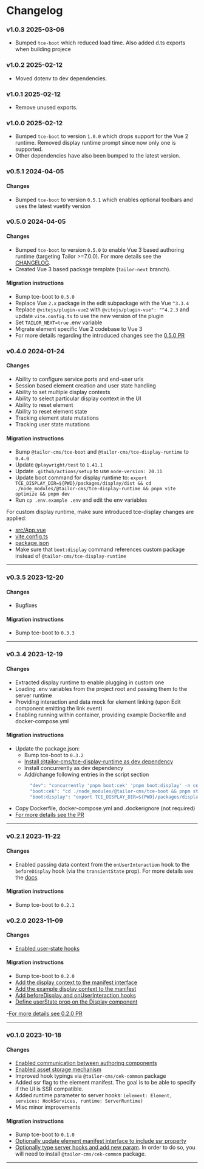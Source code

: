 # Changelog

### v1.0.3 2025-03-06
- Bumped `tce-boot` which reduced load time. Also added d.ts exports when
  building projece

### v1.0.2 2025-02-12
- Moved dotenv to dev dependencies.

### v1.0.1 2025-02-12
- Remove unused exports.

### v1.0.0 2025-02-12
- Bumped `tce-boot` to version `1.0.0` which drops support for the Vue 2 runtime.
  Removed display runtime prompt since now only one is supported.
- Other dependencies have also been bumped to the latest version.

### v0.5.1 2024-04-05

#### Changes
- Bumped `tce-boot` to version `0.5.1` which enables optional toolbars and uses
  the latest vuetify version

### v0.5.0 2024-04-05

#### Changes
- Bumped `tce-boot` to version `0.5.0` to enable Vue 3 based authoring runtime
  (targeting Tailor >=7.0.0). For more details see the
  [CHANGELOG](https://github.com/tailor-cms/xt/blob/main/CHANGELOG.md#changelog).
- Created Vue 3 based package template (`tailor-next` branch).

#### Migration instructions
- Bump tce-boot to `0.5.0`
- Replace Vue `2.x` package in the edit subpackage with the Vue `^3.3.4`
- Replace `@vitejs/plugin-vue2` with `@vitejs/plugin-vue": "^4.2.3` and update
  `vite.config.ts` to use the new version of the plugin
- Set `TAILOR_NEXT=true` .env variable
- Migrate element specific Vue 2 codebase to Vue 3
- For more details regarding the introduced changes see the
  [0.5.0 PR](https://github.com/tailor-cms/tce-template/pull/29/files)

### v0.4.0 2024-01-24

#### Changes
- Ability to configure service ports and end-user urls
- Session based element creation and user state handling
- Ability to set multiple display contexts
- Ability to select particular display context in the UI
- Ability to reset element
- Ability to reset element state
- Tracking element state mutations
- Tracking user state mutations

#### Migration instructions
- Bump `@tailor-cms/tce-boot` and `@tailor-cms/tce-display-runtime` to `0.4.0`
- Update `@playwright/test` to `1.41.1`
- Update `.github/actions/setup` to use `node-version: 20.11`
- Update boot command for display runtime to:
  `export TCE_DISPLAY_DIR=${PWD}/packages/display/dist && cd ./node_modules/@tailor-cms/tce-display-runtime && pnpm vite optimize && pnpm dev`
-  Run `cp .env.example .env` and edit the env variables

For custom display runtime, make sure introduced tce-display changes are applied:
- [src/App.vue](https://github.com/tailor-cms/xt/pull/11/files#diff-db34c38a347cc14337f0cf448966777333b1b6fc3873938a9c08886e779a31b9)
- [vite.config.ts](https://github.com/tailor-cms/xt/pull/11/files#diff-c809e1053d727cda339ff7dcfb8a9d152af08c8c7ebd2d52c4d8270ae757b39a)
- [package.json](https://github.com/tailor-cms/xt/pull/11/files#diff-40493a968ba64f33ff15183fa6ff583764e57a53fc612a15667b858d7a1d72b1)
- Make sure that `boot:display` command references custom package instead of
  `@tailor-cms/tce-display-runtime`

---

### v0.3.5 2023-12-20

#### Changes
- Bugfixes

#### Migration instructions
- Bump tce-boot to `0.3.3`

---

### v0.3.4 2023-12-19

#### Changes
- Extracted display runtime to enable plugging in custom one
- Loading .env variables from the project root and passing them to the server
  runtime
- Providing interaction and data mock for element linking (upon Edit component
  emitting the link event)
- Enabling running within container, providing example Dockerfile and
  docker-compose.yml

#### Migration instructions
- Update the package.json:
  - Bump tce-boot to `0.3.2`
  - [Install @tailor-cms/tce-display-runtime as dev dependency](https://github.com/tailor-cms/tce-template/blob/chore/extract-display-runtime-from-boot/package.json#L46)
  - Install concurrently as dev dependency
  - Add/change following entries in the script section
    ```js
      "dev": "concurrently 'pnpm boot:cek' 'pnpm boot:display' -n cek,display-runtime -c blue,cyan",
      "boot:cek": "cd ./node_modules/@tailor-cms/tce-boot && pnpm start",
      "boot:display": "export TCE_DISPLAY_DIR=${PWD}/packages/display/dist && cd ./node_modules/@tailor-cms/tce-display-runtime && pnpm dev optimize && pnpm dev",
    ```
- Copy Dockerfile, docker-compose.yml and .dockerignore (not required)
- [For more details see the PR](https://github.com/tailor-cms/tce-template/pull/26/files)

---

### v0.2.1 2023-11-22

#### Changes
- Enabled passing data context from the `onUserInteraction` hook to the
  `beforeDisplay` hook (via the `transientState` prop). For more details see the
  [docs](https://tailor-cms.github.io/xt/server-package.html#onuserinteraction-hook).

#### Migration instructions
- Bump tce-boot to `0.2.1`

### v0.2.0 2023-11-09

#### Changes
- [Enabled user-state hooks](https://tailor-cms.github.io/xt/server-package.html#user-state-hooks)

#### Migration instructions
- Bump tce-boot to `0.2.0`
- [Add the display context to the manifest interface](https://github.com/tailor-cms/tce-template/pull/16/files#diff-363caee1e8047788dee5a0a3feca5d40a88c160dd36abadb550e8577ae0d3244R38)
- [Add the example display context to the manifest](https://github.com/tailor-cms/tce-template/pull/16/files#diff-c248ce0c077134efe1982e29743139541a2d28d6ace0e3f6e5a50cf09f1beaafR29)
- [Add beforeDisplay and onUserInteraction hooks](https://github.com/tailor-cms/tce-template/pull/16/files#diff-8e6dfbbfb522575fe7c568c2de518bf9de351de83c9dbb48eaa865cd54450eb3R40)
- [Define userState prop on the Display component](https://github.com/tailor-cms/tce-template/pull/16/files#diff-cfb5d05096f2f57087b355fa04ea9ac63033d96b4f1100db0991c69baa4aebc7R12)

-[For more details see 0.2.0 PR](https://github.com/tailor-cms/tce-template/pull/16/files)

---

### v0.1.0 2023-10-18

#### Changes
- [Enabled communication between authoring components](https://tailor-cms.github.io/xt/edit-package.html#communication-between-components)
- [Enabled asset storage mechanism](https://tailor-cms.github.io/xt/file-storage.html)
- Improved hook typings via `@tailor-cms/cek-common` package
- Added ssr flag to the element manifest. The goal is to be able to specify if
  the UI is SSR compatible.
- Added runtime parameter to server hooks:
  `(element: Element, services: HookServices, runtime: ServerRuntime)`
- Misc minor improvements

#### Migration instructions
- Bump tce-boot to `0.1.0`
- [Optionally update element manifest interface to include ssr property](https://github.com/tailor-cms/tce-template/blob/main/packages/manifest/src/interfaces.ts#L28)
- [Optionally type server hooks and add new param](https://github.com/tailor-cms/tce-template/blob/main/packages/server/src/index.ts#L6).
  In order to do so, you will need to install `@tailor-cms/cek-common` package.

---
